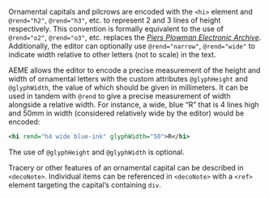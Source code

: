 Ornamental capitals and pilcrows are encoded with the `<hi>` element and `@rend="h2"`, `@rend="h3"`, etc. to represent 2 and 3 lines of height respectively. This convention is formally equivalent to the use of `@rend="o2"`, `@rend="o3"`, etc. replaces the [*Piers Plowman Electronic Archive*](http://www3.iath.virginia.edu/seenet/piers/protocoltran.html). Additionally, the editor can optionally use `@rend="narrow"`, `@rend="wide"` to indicate width relative to other letters (not to scale) in the text.

AEME allows the editor to encode a precise measurement of the height and width of ornamental letters with the custom attributes `@glyphHeight` and `@glyphWidth`, the value of which should be given in millimeters. It can be used in tandem with `@rend` to give a precise measurement of width alongside a relative width. For instance, a wide, blue “R” that is 4 lines high and 50mm in width (considered relatively wide by the editor) would be encoded:

```xml
<hi rend="h4 wide blue-ink" glyphWidth="50">R</hi>
```

The use of `@glyphHeight` and `@glyphWidth` is optional.

Tracery or other features of an ornamental capital can be described in `<decoNote>`. Individual items can be referenced in `<decoNote>` with a `<ref>` element targeting the capital’s containing `div`.
